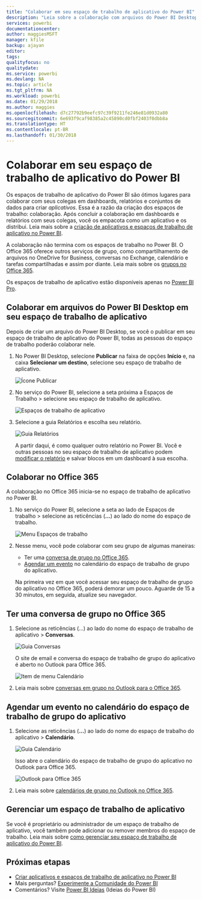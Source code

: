 ```yaml
---
title: "Colaborar em seu espaço de trabalho de aplicativo do Power BI"
description: "Leia sobre a colaboração com arquivos do Power BI Desktop em seu espaço de trabalho de aplicativo e com serviços do Office 365, como o compartilhamento de arquivos no OneDrive for Business, conversas no Exchange, calendário e tarefas."
services: powerbi
documentationcenter: 
author: maggiesMSFT
manager: kfile
backup: ajayan
editor: 
tags: 
qualityfocus: no
qualitydate: 
ms.service: powerbi
ms.devlang: NA
ms.topic: article
ms.tgt_pltfrm: NA
ms.workload: powerbi
ms.date: 01/29/2018
ms.author: maggies
ms.openlocfilehash: d7c27792b9eefc97c39f9211fe246e81d0932a80
ms.sourcegitcommit: 6e693f9caf98385a2c45890cd0fbf2403f0dbb8a
ms.translationtype: HT
ms.contentlocale: pt-BR
ms.lasthandoff: 01/30/2018
---
```

# <a name="collaborate-in-your-power-bi-app-workspace"></a>Colaborar em seu espaço de trabalho de aplicativo do Power BI
Os espaços de trabalho de aplicativo do Power BI são ótimos lugares para colaborar com seus colegas em dashboards, relatórios e conjuntos de dados para criar *aplicativos*. Essa é a razão da criação dos espaços de trabalho: colaboração. Após concluir a colaboração em dashboards e relatórios com seus colegas, você os empacota como um aplicativo e os distribui. Leia mais sobre a [criação de aplicativos e espaços de trabalho de aplicativo no Power BI](service-create-distribute-apps.md). 

A colaboração não termina com os espaços de trabalho no Power BI. O Office 365 oferece outros serviços de grupo, como compartilhamento de arquivos no OneDrive for Business, conversas no Exchange, calendário e tarefas compartilhadas e assim por diante. Leia mais sobre os [grupos no Office 365](https://support.office.com/article/Create-a-group-in-Office-365-7124dc4c-1de9-40d4-b096-e8add19209e9).

Os espaços de trabalho de aplicativo estão disponíveis apenas no [Power BI Pro](service-free-vs-pro.md).

## <a name="collaborate-on-power-bi-desktop-files-in-your-app-workspace"></a>Colaborar em arquivos do Power BI Desktop em seu espaço de trabalho de aplicativo
Depois de criar um arquivo do Power BI Desktop, se você o publicar em seu espaço de trabalho de aplicativo do Power BI, todas as pessoas do espaço de trabalho poderão colaborar nele.

1. No Power BI Desktop, selecione **Publicar** na faixa de opções **Início** e, na caixa **Selecionar um destino**, selecione seu espaço de trabalho de aplicativo.
   
    ![Ícone Publicar](media/service-collaborate-power-bi-workspace/power-bi-group-publish-pbix.png)
2. No serviço do Power BI, selecione a seta próxima a Espaços de Trabalho > selecione seu espaço de trabalho de aplicativo.
   
    ![Espaços de trabalho de aplicativo](media/service-collaborate-power-bi-workspace/power-bi-workspace-nav-arrow.png)
3. Selecione a guia Relatórios e escolha seu relatório.
   
    ![Guia Relatórios](media/service-collaborate-power-bi-workspace/power-bi-workspace-report.png)
   
    A partir daqui, é como qualquer outro relatório no Power BI. Você e outras pessoas no seu espaço de trabalho de aplicativo podem [modificar o relatório](service-reports.md) e salvar blocos em um dashboard à sua escolha.

## <a name="collaborate-in-office-365"></a>Colaborar no Office 365
A colaboração no Office 365 inicia-se no espaço de trabalho de aplicativo no Power BI.

1. No serviço do Power BI, selecione a seta ao lado de Espaços de trabalho > selecione as reticências (**...**) ao lado do nome do espaço de trabalho. 
   
   ![Menu Espaços de trabalho](media/service-collaborate-power-bi-workspace/power-bi-app-ellipsis.png)
2. Nesse menu, você pode colaborar com seu grupo de algumas maneiras: 
   
   * Ter uma [conversa de grupo no Office 365](service-collaborate-power-bi-workspace.md#have-a-group-conversation-in-office-365).
   * [Agendar um evento](service-collaborate-power-bi-workspace.md#schedule-an-event-on-the-group-workspace-calendar) no calendário do espaço de trabalho de grupo do aplicativo.
   
   Na primeira vez em que você acessar seu espaço de trabalho de grupo do aplicativo no Office 365, poderá demorar um pouco. Aguarde de 15 a 30 minutos, em seguida, atualize seu navegador.

## <a name="have-a-group-conversation-in-office-365"></a>Ter uma conversa de grupo no Office 365
1. Selecione as reticências (...) ao lado do nome do espaço de trabalho de aplicativo \> **Conversas**. 
   
    ![Guia Conversas](media/service-collaborate-power-bi-workspace/power-bi-app-ellipsis.png)
   
   O site de email e conversa do espaço de trabalho de grupo do aplicativo é aberto no Outlook para Office 365.
   
   ![Item de menu Calendário](media/service-collaborate-power-bi-workspace/pbi_grps_o365convo.png)
2. Leia mais sobre [conversas em grupo no Outlook para o Office 365](https://support.office.com/Article/Have-a-group-conversation-a0482e24-a769-4e39-a5ba-a7c56e828b22).

## <a name="schedule-an-event-on-the-apps-group-workspace-calendar"></a>Agendar um evento no calendário do espaço de trabalho de grupo do aplicativo
1. Selecione as reticências (**...**) ao lado do nome do espaço de trabalho do aplicativo \> **Calendário**. 
   
   ![Guia Calendário](media/service-collaborate-power-bi-workspace/power-bi-app-ellipsis.png)
   
   Isso abre o calendário do espaço de trabalho de grupo do aplicativo no Outlook para Office 365.
   
   ![Outlook para Office 365](media/service-collaborate-power-bi-workspace/pbi_grps_o365_calendar.png)
2. Leia mais sobre [calendários de grupo no Outlook no Office 365](https://support.office.com/Article/Add-edit-and-subscribe-to-group-events-0cf1ad68-1034-4306-b367-d75e9818376a).

## <a name="manage-an-app-workspace"></a>Gerenciar um espaço de trabalho de aplicativo
Se você é proprietário ou administrador de um espaço de trabalho de aplicativo, você também pode adicionar ou remover membros do espaço de trabalho. Leia mais sobre [como gerenciar seu espaço de trabalho de aplicativo do Power BI](service-manage-app-workspace-in-power-bi-and-office-365.md).

## <a name="next-steps"></a>Próximas etapas
* [Criar aplicativos e espaços de trabalho de aplicativo no Power BI](service-create-distribute-apps.md)
* Mais perguntas? [Experimente a Comunidade do Power BI](http://community.powerbi.com/)
* Comentários? Visite [Power BI Ideias](https://ideas.powerbi.com/forums/265200-power-bi) (Ideias do Power BI)

